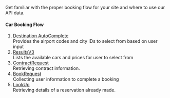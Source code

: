Get familiar with the proper booking flow for your site and where to use our API data.

#### Car Booking Flow

1. [Destination AutoComplete](/developer/documentation/car#/paths/~1getAutoComplete/get)  
Provides the airport codes and city IDs to select from based on user input
2. [ResultsV3](/developer/documentation/car#tag/Car/paths/~1getResultsV3/get)  
Lists the available cars and prices for user to select from
3. [ContractRequest](/developer/documentation/car#/paths/~1getAutoComplete/get)  
Retrieving contract information.
4. [BookRequest](/developer/documentation/car#/paths/~1getAutoComplete/get)  
Collecting user information to complete a booking
5. [LookUp](/developer/documentation/car#/paths/~1getAutoComplete/get)  
Retrieving details of a reservation already made.



